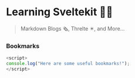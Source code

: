# Learning Sveltekit 👨‍💻

<!-- prettier-ignore-start -->
> Markdown Blogs 🗞, Threlte ✴, and More...

### Bookmarks

```js
<script>
console.log("Here are some useful bookmarks!");
</script>
```
<!-- prettier-ignore-end -->
